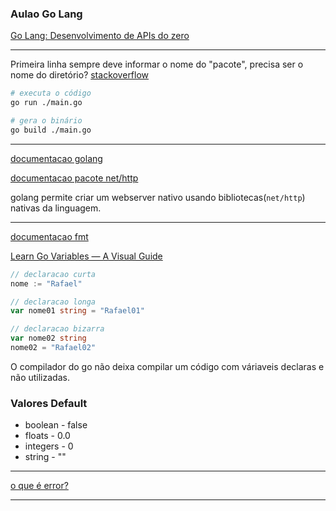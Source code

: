 ### Aulao Go Lang

[Go Lang: Desenvolvimento de APIs do zero](https://www.youtube.com/watch?v=645lRcyIXLc)

---

Primeira linha sempre deve informar o nome do "pacote", precisa ser o nome do diretório? [stackoverflow](https://stackoverflow.com/questions/38563990/what-is-the-purpose-of-the-package-declaration)

``` bash
# executa o código
go run ./main.go

# gera o binário
go build ./main.go
```

---

[documentacao golang](https://go.dev/doc/)

[documentacao pacote net/http](https://pkg.go.dev/net/http)

golang permite criar um webserver nativo usando bibliotecas(`net/http`) nativas da linguagem.

---

[documentacao fmt](https://pkg.go.dev/fmt)

[Learn Go Variables — A Visual Guide](https://blog.learngoprogramming.com/learn-go-lang-variables-visual-tutorial-and-ebook-9a061d29babe)

``` go
// declaracao curta
nome := "Rafael" 

// declaracao longa
var nome01 string = "Rafael01"

// declaracao bizarra
var nome02 string
nome02 = "Rafael02"
```

O compilador do go não deixa compilar um código com váriaveis declaras e não utilizadas.

### Valores Default
- boolean   - false
- floats    - 0.0
- integers  - 0
- string    - ""

---

[o que é error?](https://www.educative.io/answers/what-is-type-error-in-golang)

---
